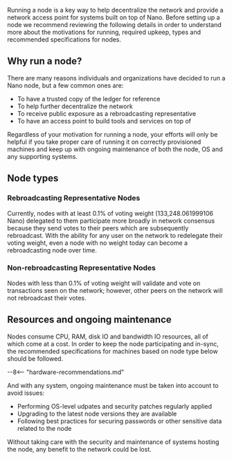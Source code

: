 Running a node is a key way to help decentralize the network and provide a network access point for systems built on top of Nano. Before setting up a node we recommend reviewing the following details in order to understand more about the motivations for running, required upkeep, types and recommended specifications for nodes.

## Why run a node?
There are many reasons individuals and organizations have decided to run a Nano node, but a few common ones are:

- To have a trusted copy of the ledger for reference
- To help further decentralize the network
- To receive public exposure as a rebroadcasting representative
- To have an access point to build tools and services on top of

Regardless of your motivation for running a node, your efforts will only be helpful if you take proper care of running it on correctly provisioned machines and keep up with ongoing maintenance of both the node, OS and any supporting systems.

## Node types

### Rebroadcasting Representative Nodes
Currently, nodes with at least 0.1% of voting weight (133,248.061999106 Nano) delegated to them participate more broadly in network consensus because they send votes to their peers which are subsequently rebroadcast. With the ability for any user on the network to redelegate their voting weight, even a node with no weight today can become a rebroadcasting node over time.

### Non-rebroadcasting Representative Nodes
Nodes with less than 0.1% of voting weight will validate and vote on transactions seen on the network; however, other peers on the network will not rebroadcast their votes.

## Resources and ongoing maintenance
Nodes consume CPU, RAM, disk IO and bandwidth IO resources, all of which come at a cost. In order to keep the node participating and in-sync, the recommended specifications for machines based on node type below should be followed.

--8<-- "hardware-recommendations.md"

And with any system, ongoing maintenance must be taken into account to avoid issues:

- Performing OS-level udpates and security patches regularly applied
- Upgrading to the latest node versions they are available
- Following best practices for securing passwords or other sensitive data related to the node

Without taking care with the security and maintenance of systems hosting the node, any benefit to the network could be lost.